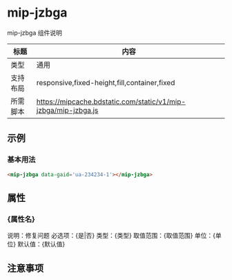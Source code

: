 # mip-jzbga

mip-jzbga 组件说明

标题|内容
----|----
类型|通用
支持布局|responsive,fixed-height,fill,container,fixed
所需脚本|https://mipcache.bdstatic.com/static/v1/mip-jzbga/mip-jzbga.js

## 示例

### 基本用法
```html
<mip-jzbga data-gaid='ua-234234-1'></mip-jzbga>
```

## 属性

### {属性名}

说明：修复问题
必选项：{是|否}
类型：{类型}
取值范围：{取值范围}
单位：{单位}
默认值：{默认值}

## 注意事项

